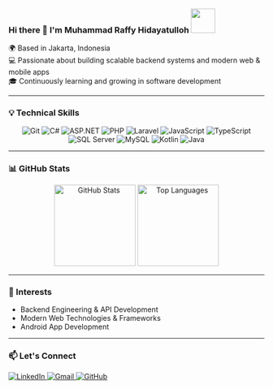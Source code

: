 ### Hi there 👋 I'm Muhammad Raffy Hidayatulloh <img src="https://media.giphy.com/media/VgCDAzcKvsR6OM0uWg/giphy.gif" width="48" />

🌍 Based in Jakarta, Indonesia  
💻 Passionate about building scalable backend systems and modern web & mobile apps  
🎓 Continuously learning and growing in software development  

---

### 💡 Technical Skills
<p align="center">
  <img src="https://img.shields.io/badge/Git-F05033?style=for-the-badge&logo=git&logoColor=white" alt="Git" />
  <img src="https://img.shields.io/badge/C%23-239120?style=for-the-badge&logo=c-sharp&logoColor=white" alt="C#" />
  <img src="https://img.shields.io/badge/ASP.NET-512BD4?style=for-the-badge&logo=.net&logoColor=white" alt="ASP.NET" />
  <img src="https://img.shields.io/badge/PHP-777BB4?style=for-the-badge&logo=php&logoColor=white" alt="PHP" />
  <img src="https://img.shields.io/badge/Laravel-FF2D20?style=for-the-badge&logo=laravel&logoColor=white" alt="Laravel" />
  <img src="https://img.shields.io/badge/JavaScript-F7DF1E?style=for-the-badge&logo=javascript&logoColor=black" alt="JavaScript" />
  <img src="https://img.shields.io/badge/TypeScript-3178C6?style=for-the-badge&logo=typescript&logoColor=white" alt="TypeScript" />
  <img src="https://img.shields.io/badge/SQL%20Server-CC2927?style=for-the-badge&logo=microsoftsqlserver&logoColor=white" alt="SQL Server" />
  <img src="https://img.shields.io/badge/MySQL-00000F?style=for-the-badge&logo=mysql&logoColor=white" alt="MySQL" />
  <img src="https://img.shields.io/badge/Kotlin-0095D5?style=for-the-badge&logo=kotlin&logoColor=white" alt="Kotlin" />
  <img src="https://img.shields.io/badge/Java-ED8B00?style=for-the-badge&logo=openjdk&logoColor=white" alt="Java" />
</p>

---

### 📊 GitHub Stats  
<p align="center">
  <img src="https://github-readme-stats.vercel.app/api?username=raffyhidayatulloh&show_icons=true&count_private=true&theme=tokyonight" alt="GitHub Stats" height="160" />
  <img src="https://github-readme-stats.vercel.app/api/top-langs/?username=raffyhidayatulloh&layout=compact&theme=tokyonight" alt="Top Languages" height="160" />
</p>

---

### 🌱 Interests  
- Backend Engineering & API Development  
- Modern Web Technologies & Frameworks  
- Android App Development 

---

### 📫 Let's Connect  
<a href="https://www.linkedin.com/in/raffyhidayatulloh" target="_blank">
  <img src="https://img.shields.io/badge/LinkedIn-0077B5?style=for-the-badge&logo=linkedin&logoColor=white" alt="LinkedIn" />
</a>
<a href="mailto:raffyhidayatulloh30@gmail.com" target="_blank">
  <img src="https://img.shields.io/badge/Gmail-D14836?style=for-the-badge&logo=gmail&logoColor=white" alt="Gmail" />
</a>
<a href="https://github.com/raffyhidayatulloh" target="_blank">
  <img src="https://img.shields.io/badge/GitHub-100000?style=for-the-badge&logo=github&logoColor=white" alt="GitHub" />
</a>
